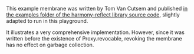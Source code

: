 This example membrane was written by Tom Van Cutsem and published [in the examples folder of the harmony-reflect library source code](https://github.com/tvcutsem/harmony-reflect/blob/master/examples/membrane.js), slightly adapted to run in this playground.

It illustrates a very comprehensive implementation. However, since it was written before the existence of Proxy.revocable, revoking the membrane has no effect on garbage collection.
